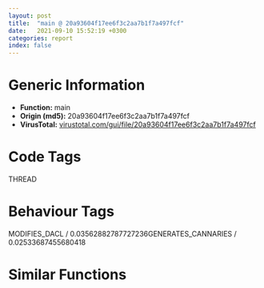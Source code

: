 ```yaml
---
layout: post
title:  "main @ 20a93604f17ee6f3c2aa7b1f7a497fcf"
date:   2021-09-10 15:52:19 +0300
categories: report
index: false
---
```


# Generic Information
- **Function:** main
- **Origin (md5):** 20a93604f17ee6f3c2aa7b1f7a497fcf
- **VirusTotal:** [virustotal.com/gui/file/20a93604f17ee6f3c2aa7b1f7a497fcf][virustotal_ref]

# Code Tags
<span class="tag" id="THREAD">THREAD</span>


# Behaviour Tags
<span class="bhv-tag" id="MODIFIES_DACL">MODIFIES_DACL / 0.03562882787727236</span><span class="bhv-tag" id="GENERATES_CANNARIES">GENERATES_CANNARIES / 0.02533687455680418</span>

# Similar Functions
<script type="text/javascript" src="https://www.gstatic.com/charts/loader.js"></script>
<script type="text/javascript">

    google.charts.load('current', {'packages':['corechart']});
    google.charts.setOnLoadCallback(drawChart);

    function drawChart() {
    var data = new google.visualization.DataTable();
        data.addColumn('number', 'X');
        data.addColumn('number', 'Y');
        data.addColumn({type: 'string', role: 'tooltip', 'p': {'html': true}});
        data.addColumn({'type': 'string', 'role': 'style'});
        
        data.addRows([
    [-92.5508041381836, 5.878223896026611, '<b><a href="/report/main@20a93604f17ee6f3c2aa7b1f7a497fcf">main</a><br>@20a93604f17ee6f3c2aa7b1f7a497fcf</b><br>', 'point { fill-color: #e0440e; }'],
[-32.353885650634766, 40.029029846191406, '<b><a href="/report/main@e16f74a2849182d98050864255e902f8">main</a><br>@e16f74a2849182d98050864255e902f8</b><br>', 'null'],
[-64.51864624023438, -65.92986297607422, '<b><a href="/report/fcn.00442172@3d7f25d788af3e7f7707a736ac852465">fcn.00442172</a><br>@3d7f25d788af3e7f7707a736ac852465</b><br>', 'null'],
[-201.5803985595703, -108.84867858886719, '<b><a href="/report/fcn.0042f902@6e426bd8e348fab7a17ba317fb0f2d87">fcn.0042f902</a><br>@6e426bd8e348fab7a17ba317fb0f2d87</b><br>', 'null'],
[97.05599212646484, -5.0479254722595215, '<b><a href="/report/main@a314f14b11fc4f772a3e30c11b5cb1d4">main</a><br>@a314f14b11fc4f772a3e30c11b5cb1d4</b><br>', 'null'],
[-4.633025169372559, -30.370193481445312, '<b><a href="/report/fcn.00442172@6e426bd8e348fab7a17ba317fb0f2d87">fcn.00442172</a><br>@6e426bd8e348fab7a17ba317fb0f2d87</b><br>', 'null'],
[-267.552490234375, -91.45175170898438, '<b><a href="/report/fcn.0042f902@3aa98225e51cbcae2d334c8b6b4ed9fd">fcn.0042f902</a><br>@3aa98225e51cbcae2d334c8b6b4ed9fd</b><br>', 'null'],
[40.18480682373047, -80.9470443725586, '<b><a href="/report/fcn.00442172@a314f14b11fc4f772a3e30c11b5cb1d4">fcn.00442172</a><br>@a314f14b11fc4f772a3e30c11b5cb1d4</b><br>', 'null'],
[60.54125213623047, 52.992122650146484, '<b><a href="/report/main@7307643b343733b7fbd7b4b4fb482515">main</a><br>@7307643b343733b7fbd7b4b4fb482515</b><br>', 'null'],
[-221.5315704345703, -40.86860275268555, '<b><a href="/report/fcn.0042f902@146b14fc12cf789043a79d4f548a23bf">fcn.0042f902</a><br>@146b14fc12cf789043a79d4f548a23bf</b><br>', 'null'],
[-20.106081008911133, -116.66403198242188, '<b><a href="/report/fcn.00442172@b8b9cf6862b0d68d10750002e5baaf97">fcn.00442172</a><br>@b8b9cf6862b0d68d10750002e5baaf97</b><br>', 'null'],

        ]);

    var options = {
        title: 'Similarity Plot',
        legend: 'none',
        colors: ['#dedbd9', '#e6693e', '#ec8f6e', '#f3b49f', '#f6c7b6'],
        tooltip: {isHtml: true, trigger: 'both'},
        explorer: {
        actions: ["dragToZoom", "rightClickToReset"],
        },
        chartArea: {
        width: '80%',
        height: '80%'
        },
        width: '100%',
        height: '100%'
    };

    var chart = new google.visualization.ScatterChart(document.getElementById('chart_div'));

    chart.draw(data, options);
    }
    
</script>


<div id="chart_div" style="width: 100%px; height: 100%;"></div>

# Disassembled Code
{% highlight nasm %}

push 0x11c
mov eax, 0x45ea01
call fcn.00458b40
xor edi, edi
push edi
call fcn.00413de1
pop ecx
mov esi, eax
mov dword[ebp-0xe0], edx
call fcn.004446f3
add eax, esi
push eax
call fcn.00413dae
pop ecx
call fcn.00442fc2
mov dword[ebp-0xac], 0x2b
mov dword[ebp-0x98], 0x11
mov dword[ebp-0xa0], 0x12
mov dword[ebp-0xbc], 0x49
mov eax, dword[ebp-0xa0]
mov ecx, dword[ebp-0x98]
imul eax, ecx
mov ecx, dword[ebp-0x98]
imul ecx, ecx, 0x1e
sub eax, ecx
mov ecx, dword[ebp-0xa0]
sub eax, ecx
mov dword[ebp-0xac], eax
mov eax, dword[ebp-0xbc]
mov ecx, dword[ebp-0xa0]
imul eax, ecx
mov dword[ebp-0xac], eax
mov eax, dword[ebp-0xac]
imul eax, eax, 0x13
push 0xffffffffffffffa0
pop ecx
sub ecx, eax
add ecx, dword[ebp-0xa0]
push 0xfffffffffffffff6
add ecx, dword[ebp-0x98]
add ecx, dword[ebp-0x98]
mov dword[ebp-0x98], ecx
mov eax, dword[ebp-0xa0]
mov ecx, dword[ebp-0xac]
imul eax, ecx
imul eax, eax, 0x41
mov dword[ebp-0x98], eax
mov eax, dword[ebp-0xa0]
mov ecx, dword[ebp-0xa0]
imul eax, ecx
pop ecx
sub ecx, eax
add ecx, dword[ebp-0xa0]
add ecx, dword[ebp-0xa0]
add ecx, dword[ebp-0xa0]
mov dword[ebp-0x98], ecx
mov eax, dword[ebp-0x98]
mov ecx, dword[ebp-0x98]
sub eax, ecx
add eax, dword[ebp-0xa0]
mov dword[ebp-0xa0], eax
mov eax, dword[ebp-0xbc]
mov ecx, dword[ebp-0xa0]
cmp ecx, eax
jg 0x444fea
mov eax, dword[ebp-0x98]
mov eax, dword[ebp-0xa0]
mov eax, dword[ebp-0xa0]
push 0x1e
cdq
pop ecx
idiv ecx
mov dword[ebp-0xa0], eax
call fcn.00406513
call fcn.004585d0
mov esi, eax
call fcn.004585d0
mov ebx, eax
call fcn.004585d0
mov dword[ebp-0xbc], eax
call fcn.00458634
mov dword[ebp-0xa4], eax
call fcn.00458634
push dword[eax+4]
mov eax, dword[ebp-0xa4]
push dword[eax]
call fcn.00458628
push eax
push dword[esi+0xc]
mov eax, dword[ebp-0xbc]
push dword[ebx+8]
push dword[eax+4]
push 0x462830
push dword[0x4831dc]
push edi
call fcn.00442225
add esp, 0x24
call fcn.00458600
test al, al
je 0x445066
call fcn.00458634
cmp dword[eax], 6
mov byte[ebp-0xc1], 1
jge 0x44506d
mov byte[ebp-0xc1], 0
mov dword[ebp-0xb4], 0x36
mov dword[ebp-0xac], 0xa
mov dword[ebp-0x98], 0x2e
mov dword[ebp-0xa0], 0x28
push 5
pop ebx
mov dword[ebp-0x9c], ebx
mov dword[ebp-0xc8], 0x20
mov eax, dword[ebp-0x98]
mov ecx, dword[ebp-0xac]
imul eax, ecx
mov ecx, dword[ebp-0x98]
sub eax, ecx
mov ecx, dword[ebp-0xa0]
sub eax, ecx
mov ecx, dword[ebp-0xa0]
sub eax, ecx
mov ecx, dword[ebp-0xc8]
sub eax, ecx
mov ecx, dword[ebp-0x9c]
lea eax, [eax+ecx-0x55]
add eax, dword[ebp-0xa0]
push 0x64
add eax, dword[ebp-0x98]
pop esi
add eax, dword[ebp-0xb4]
add eax, dword[ebp-0xb4]
mov dword[ebp-0xc8], eax
mov ecx, dword[ebp-0xa0]
mov eax, dword[ebp-0xac]
imul ecx, eax
mov eax, dword[ebp-0xac]
imul ecx, eax
imul ecx, ecx, 0x12
add ecx, dword[ebp-0x98]
mov eax, dword[ebp-0xac]
cdq
imul ecx, ecx, 5
idiv esi
sub eax, ecx
mov ecx, dword[ebp-0x9c]
mov edx, dword[ebp-0x98]
imul ecx, edx
add eax, ecx
mov ecx, dword[ebp-0x98]
imul ecx, ecx, 0x36
add eax, ecx
mov ecx, dword[ebp-0xa0]
sub eax, ecx
mov ecx, dword[ebp-0x9c]
lea eax, [eax+ecx-0x26]
add eax, dword[ebp-0xac]
mov dword[ebp-0x9c], eax
mov eax, dword[ebp-0x98]
mov ecx, dword[ebp-0x98]
cmp eax, ecx
jle 0x445204
mov eax, dword[ebp-0xa0]
add eax, dword[ebp-0xa0]
mov dword[ebp-0xb4], eax
mov eax, dword[ebp-0xa0]
mov eax, dword[ebp-0xa0]
mov eax, dword[ebp-0x9c]
mov ecx, dword[ebp-0xa0]
sub eax, ecx
mov dword[ebp-0x9c], eax
mov eax, dword[ebp-0xc8]
mov ecx, dword[ebp-0xb4]
imul eax, ecx
mov ecx, dword[ebp-0x9c]
imul eax, eax, 0x38
sub eax, ecx
mov ecx, dword[ebp-0xb4]
sub eax, ecx
add eax, dword[ebp-0x9c]
mov dword[ebp-0xb4], eax
mov eax, dword[ebp-0x98]
mov ecx, dword[ebp-0xac]
cmp ecx, eax
je 0x445204
mov eax, dword[ebp-0x9c]
mov ecx, dword[ebp-0x98]
imul eax, ecx
mov dword[ebp-0xa0], eax
cmp byte[ebp-0xc1], 0
je 0x445d0a
mov dword[ebp-0x124], 0x462b00
mov dword[ebp-0x120], edi
mov dword[ebp-0x11c], edi
mov dword[ebp-0x118], edi
mov dword[ebp-0x114], edi
mov dword[ebp-0x110], edi
mov dword[ebp-0x10c], edi
mov dword[ebp-4], edi
lea eax, [ebp-0x124]
mov dword[ebp-0xdc], eax
mov eax, dword[0x484fa8]
add eax, 0x10
push eax
mov dword[ebp-0xa8], eax
call dword[sym.imp.KERNEL32.dll_EnterCriticalSection]
call dword[sym.imp.KERNEL32.dll_GetCurrentThreadId]
mov esi, dword[0x485010]
mov dword[ebp-0xe0], eax
lea eax, [ebp-0xdc]
push eax
lea eax, [ebp-0xe0]
push eax
call fcn.004064b1
push dword[ebp-0xa8]
call dword[sym.imp.KERNEL32.dll_LeaveCriticalSection]
mov dword[ebp-0xd0], edi
lea eax, [ebp-0xd0]
push eax
mov byte[ebp-4], 1
call fcn.00406030
fld qword[0x47c9b0]
fstp qword[ebp-0xa8]
fld qword[ebp-0xa8]
fsub qword[0x47c9a8]
fstp qword[ebp-0xa8]
fld qword[ebp-0xa8]
fsub qword[0x47c9a0]
fstp qword[ebp-0xa8]
fld qword[ebp-0xa8]
fsub qword[ebp-0xa8]
fld qword[0x47c998]
fadd st(1), st(0)
fld qword[ebp-0xa8]
faddp st(2)
fxch st(1)
fadd qword[0x47c990]
fadd qword[ebp-0xa8]
fsub qword[0x47c988]
fadd qword[ebp-0xa8]
fsub qword[ebp-0xa8]
fld qword[0x47c980]
fsub st(1), st(0)
fld qword[ebp-0xa8]
faddp st(2)
fxch st(1)
fstp qword[ebp-0xa8]
fld qword[ebp-0xa8]
fsub qword[ebp-0xa8]
fld qword[ebp-0xa8]
fmul qword[0x47c978]
faddp st(1)
fsub qword[ebp-0xa8]
fadd qword[ebp-0xa8]
fld qword[ebp-0xa8]
fmul qword[0x47c970]
faddp st(1)
fadd qword[ebp-0xa8]
fadd qword[ebp-0xa8]
fsub qword[0x47c968]
fstp qword[ebp-0xa8]
fld qword[ebp-0xa8]
fmul qword[ebp-0xa8]
fstp qword[ebp-0xa8]
fld qword[ebp-0xa8]
fsub qword[ebp-0xa8]
fstp qword[ebp-0xa8]
fld qword[ebp-0xa8]
fdiv qword[0x47c960]
fsub qword[ebp-0xa8]
fadd qword[0x47c958]
xor eax, eax
xor esi, esi
fsub qword[ebp-0xa8]
fadd qword[ebp-0xa8]
mov dword[ebp-0x40], edi
lea edi, [ebp-0x3c]
stosd dword
fsub qword[0x47c950]
stosd dword
fstp qword[ebp-0xa8]
stosd dword
fld qword[0x47ca58]
fstp qword[ebp-0xa8]
fld qword[ebp-0xa8]
xor eax, eax
fadd qword[ebp-0xa8]
fsub qword[0x47ca50]
fsub qword[ebp-0xa8]
fadd qword[0x47ca48]
fstp qword[ebp-0xa8]
fld qword[ebp-0xa8]
fmul qword[ebp-0xa8]
fadd qword[ebp-0xa8]
faddp st(2)
fld qword[ebp-0xa8]
fmul qword[ebp-0xa8]
faddp st(2)
fld qword[ebp-0xa8]
fsubp st(2)
fld qword[ebp-0xa8]
fld qword[0x47ca40]
fmul st(1), st(0)
fxch st(3)
faddp st(1)
fsubrp st(2)
fld qword[ebp-0xa8]
faddp st(2)
fld qword[ebp-0xa8]
fsubp st(2)
fxch st(1)
fsub qword[0x47ca38]
fadd qword[ebp-0xa8]
fstp qword[ebp-0xa8]
fadd qword[ebp-0xa8]
fstp qword[ebp-0xa8]
fld qword[ebp-0xa8]
fsub qword[0x47ca10]
fstp qword[ebp-0xa8]
fld qword[ebp-0xa8]
fmul qword[ebp-0xa8]
fadd qword[ebp-0xa8]
mov dword[ebp-0x1c], 7
mov dword[ebp-0x20], esi
mov word[ebp-0x30], ax
fstp qword[ebp-0xa8]
mov byte[ebp-4], 2
call fcn.004448e5
mov edi, eax
push 0x7b
push edi
call fcn.00413fd4
push 0x7d
push edi
mov dword[ebp-0xa4], eax
call fcn.00413fd4
add esp, 0x10
mov dword[ebp-0x9c], ebx
push 0x60
pop edi
mov dword[ebp-0x98], edi
mov dword[ebp-0xbc], eax
mov eax, dword[ebp-0x98]
push 0xffffffffffffffa9
pop ecx
sub ecx, eax
add ecx, dword[ebp-0x98]
add ecx, dword[ebp-0x9c]
mov dword[ebp-0x98], ecx
mov eax, dword[ebp-0x98]
sub dword[ebp-0x9c], eax
mov eax, dword[ebp-0x9c]
cdq
push 0x2f
pop ecx
idiv ecx
mov ecx, dword[ebp-0x98]
lea eax, [eax+ecx+0x54]
mov dword[ebp-0x98], eax
mov eax, dword[ebp-0x98]
mov ecx, dword[ebp-0x98]
imul eax, ecx
mov ecx, dword[ebp-0x98]
imul eax, eax, 0x4f
imul ecx, ecx, 0x26
sub eax, ecx
mov ecx, dword[ebp-0x9c]
mov edx, dword[ebp-0x9c]
imul ecx, edx
add eax, ecx
mov dword[ebp-0x9c], eax
mov eax, dword[ebp-0x9c]
imul eax, eax, 0x2d
add eax, dword[ebp-0x98]
mov dword[ebp-0x9c], eax
mov eax, dword[ebp-0xa4]
cmp eax, esi
je 0x44575f
cmp dword[ebp-0xbc], eax
jbe 0x44575f
mov dword[ebp-0xac], 0x36
mov dword[ebp-0xb4], 0xa
mov dword[ebp-0x98], 0x2e
mov dword[ebp-0xa0], 0x28
mov dword[ebp-0x9c], ebx
mov dword[ebp-0xc8], 0x20
mov eax, dword[ebp-0x98]
mov ecx, dword[ebp-0xb4]
imul eax, ecx
mov ecx, dword[ebp-0x98]
sub eax, ecx
mov ecx, dword[ebp-0xa0]
sub eax, ecx
mov ecx, dword[ebp-0xa0]
sub eax, ecx
mov ecx, dword[ebp-0xc8]
sub eax, ecx
mov ecx, dword[ebp-0x9c]
lea eax, [eax+ecx-0x55]
add eax, dword[ebp-0xa0]
push 0x64
add eax, dword[ebp-0x98]
pop esi
add eax, dword[ebp-0xac]
add eax, dword[ebp-0xac]
mov dword[ebp-0xc8], eax
mov ecx, dword[ebp-0xa0]
mov eax, dword[ebp-0xb4]
imul ecx, eax
mov eax, dword[ebp-0xb4]
imul ecx, eax
imul ecx, ecx, 0x12
add ecx, dword[ebp-0x98]
mov eax, dword[ebp-0xb4]
cdq
imul ecx, ecx, 5
idiv esi
sub eax, ecx
mov ecx, dword[ebp-0x9c]
mov edx, dword[ebp-0x98]
imul ecx, edx
add eax, ecx
mov ecx, dword[ebp-0x98]
imul ecx, ecx, 0x36
add eax, ecx
mov ecx, dword[ebp-0xa0]
sub eax, ecx
mov ecx, dword[ebp-0x9c]
lea eax, [eax+ecx-0x26]
add eax, dword[ebp-0xb4]
mov dword[ebp-0x9c], eax
mov eax, dword[ebp-0x98]
mov ecx, dword[ebp-0x98]
cmp eax, ecx
jle 0x445728
mov eax, dword[ebp-0xa0]
add eax, dword[ebp-0xa0]
mov dword[ebp-0xac], eax
mov eax, dword[ebp-0xa0]
mov eax, dword[ebp-0xa0]
mov eax, dword[ebp-0x9c]
mov ecx, dword[ebp-0xa0]
sub eax, ecx
mov dword[ebp-0x9c], eax
mov eax, dword[ebp-0xc8]
mov ecx, dword[ebp-0xac]
imul eax, ecx
mov ecx, dword[ebp-0x9c]
imul eax, eax, 0x38
sub eax, ecx
mov ecx, dword[ebp-0xac]
sub eax, ecx
add eax, dword[ebp-0x9c]
mov dword[ebp-0xac], eax
mov eax, dword[ebp-0x98]
mov ecx, dword[ebp-0xb4]
cmp ecx, eax
je 0x445728
mov eax, dword[ebp-0x9c]
mov ecx, dword[ebp-0x98]
imul eax, ecx
mov dword[ebp-0xa0], eax
mov ecx, dword[ebp-0xa4]
mov eax, dword[ebp-0xbc]
sub eax, ecx
sar eax, 1
inc eax
lea esi, [ebp-0x30]
call fcn.004057c9
cmp dword[ebp-0x1c], 8
mov esi, dword[ebp-0x30]
jae 0x44574d
lea esi, [ebp-0x30]
call fcn.004429a6
lea ecx, [ebp-0x40]
push ecx
push esi
call dword[eax+0x208]
xor esi, esi
mov eax, dword[ebp-0xd0]
mov dword[ebp-0xe8], eax
mov dword[ebp-0xec], 0x462c00
mov dword[ebp-0x9c], ebx
mov dword[ebp-0x98], edi
mov eax, dword[ebp-0x98]
push 0xffffffffffffffa9
pop ecx
sub ecx, eax
add ecx, dword[ebp-0x98]
push 0x2f
add ecx, dword[ebp-0x9c]
mov dword[ebp-0xbc], esi
mov dword[ebp-0x98], ecx
mov eax, dword[ebp-0x98]
sub dword[ebp-0x9c], eax
mov eax, dword[ebp-0x9c]
cdq
pop ecx
idiv ecx
mov ecx, dword[ebp-0x98]
push 0xffffffffffffffa9
lea eax, [eax+ecx+0x54]
mov dword[ebp-0x98], eax
mov eax, dword[ebp-0x98]
mov ecx, dword[ebp-0x98]
imul eax, ecx
mov ecx, dword[ebp-0x98]
imul eax, eax, 0x4f
imul ecx, ecx, 0x26
sub eax, ecx
mov ecx, dword[ebp-0x9c]
mov edx, dword[ebp-0x9c]
imul ecx, edx
add eax, ecx
mov dword[ebp-0x9c], eax
mov eax, dword[ebp-0x9c]
imul eax, eax, 0x2d
add eax, dword[ebp-0x98]
mov dword[ebp-0xd8], esi
mov dword[ebp-0x9c], eax
mov dword[ebp-0x9c], ebx
mov dword[ebp-0x98], edi
mov eax, dword[ebp-0x98]
pop ecx
sub ecx, eax
add ecx, dword[ebp-0x98]
push 0x2f
add ecx, dword[ebp-0x9c]
mov dword[ebp-0x98], ecx
mov eax, dword[ebp-0x98]
sub dword[ebp-0x9c], eax
mov eax, dword[ebp-0x9c]
cdq
pop ecx
idiv ecx
mov ecx, dword[ebp-0x98]
lea eax, [eax+ecx+0x54]
mov dword[ebp-0x98], eax
mov eax, dword[ebp-0x98]
mov ecx, dword[ebp-0x98]
imul eax, ecx
mov ecx, dword[ebp-0x98]
imul eax, eax, 0x4f
imul ecx, ecx, 0x26
sub eax, ecx
mov ecx, dword[ebp-0x9c]
mov edx, dword[ebp-0x9c]
imul ecx, edx
add eax, ecx
mov dword[ebp-0x9c], eax
mov eax, dword[ebp-0x9c]
imul eax, eax, 0x2d
add eax, dword[ebp-0x98]
mov dword[ebp-0x9c], eax
cmp dword[ebp-0x20], esi
je 0x4459c3
call fcn.004429a6
lea ecx, [ebp-0xd8]
push ecx
push esi
push 4
lea ecx, [ebp-0xec]
push ecx
lea ecx, [ebp-0x40]
push ecx
call dword[eax+0x1ec]
mov dword[ebp-0xbc], eax
cmp eax, esi
jge 0x4459c3
fld qword[0x47c9d8]
fstp qword[ebp-0xcc]
fld qword[0x47c9d0]
fstp qword[ebp-0xa8]
fld qword[0x47c9c8]
fstp qword[ebp-0xa8]
fld qword[0x47c9c0]
fstp qword[ebp-0xb0]
fld qword[ebp-0xa8]
fdiv qword[0x47c9b8]
fstp qword[ebp-0xa8]
fld qword[ebp-0xcc]
fadd qword[0x47c9f0]
cmp dword[ebp-0x1c], 8
mov eax, dword[ebp-0x30]
fstp qword[ebp-0xa8]
jae 0x44594c
lea eax, [ebp-0x30]
cmp eax, esi
je 0x445960
cmp dword[ebp-0x1c], 8
jb 0x44595b
mov eax, dword[ebp-0x30]
jmp 0x445965
lea eax, [ebp-0x30]
jmp 0x445965
mov eax, dword[0x4838d8]
push eax
lea eax, [ebp-0x78]
call fcn.00405844
lea eax, [ebp-0x78]
push eax
mov ecx, 0xfde9
lea edx, [ebp-0x94]
mov byte[ebp-4], 3
call fcn.00452a24
pop ecx
mov byte[ebp-4], 4
cmp dword[eax+0x14], 0x10
jb 0x445993
mov eax, dword[eax]
push eax
push dword[ebp-0xbc]
push dword[0x4831e0]
push 1
call fcn.00442225
add esp, 0x10
push 1
xor edi, edi
lea esi, [ebp-0x94]
call fcn.004053d9
push 1
lea esi, [ebp-0x78]
call fcn.0040571d
mov byte[ebp-4], bl
push dword[ebp-0xd0]
lea eax, [ebp-0xd4]
push eax
call fcn.00405d0e
mov byte[ebp-4], 6
mov dword[ebp-0xac], 0x36
mov dword[ebp-0xb4], 0xa
mov dword[ebp-0x98], 0x2e
mov dword[ebp-0xa0], 0x28
mov dword[ebp-0x9c], ebx
mov dword[ebp-0xc8], 0x20
mov eax, dword[ebp-0x98]
mov ecx, dword[ebp-0xb4]
imul eax, ecx
mov ecx, dword[ebp-0x98]
sub eax, ecx
mov ecx, dword[ebp-0xa0]
sub eax, ecx
mov ecx, dword[ebp-0xa0]
sub eax, ecx
mov ecx, dword[ebp-0xc8]
sub eax, ecx
mov ecx, dword[ebp-0x9c]
lea eax, [eax+ecx-0x55]
add eax, dword[ebp-0xa0]
push 0x64
add eax, dword[ebp-0x98]
pop esi
add eax, dword[ebp-0xac]
add eax, dword[ebp-0xac]
mov dword[ebp-0xc8], eax
mov ecx, dword[ebp-0xa0]
mov eax, dword[ebp-0xb4]
imul ecx, eax
mov eax, dword[ebp-0xb4]
imul ecx, eax
imul ecx, ecx, 0x12
add ecx, dword[ebp-0x98]
mov eax, dword[ebp-0xb4]
cdq
imul ecx, ecx, 5
idiv esi
sub eax, ecx
mov ecx, dword[ebp-0x9c]
mov edx, dword[ebp-0x98]
imul ecx, edx
add eax, ecx
mov ecx, dword[ebp-0x98]
imul ecx, ecx, 0x36
add eax, ecx
mov ecx, dword[ebp-0xa0]
sub eax, ecx
mov ecx, dword[ebp-0x9c]
lea eax, [eax+ecx-0x26]
add eax, dword[ebp-0xb4]
mov dword[ebp-0x9c], eax
mov eax, dword[ebp-0x98]
mov ecx, dword[ebp-0x98]
cmp eax, ecx
jle 0x445b70
mov eax, dword[ebp-0xa0]
add eax, dword[ebp-0xa0]
mov dword[ebp-0xac], eax
mov eax, dword[ebp-0xa0]
mov eax, dword[ebp-0xa0]
mov eax, dword[ebp-0x9c]
mov ecx, dword[ebp-0xa0]
sub eax, ecx
mov dword[ebp-0x9c], eax
mov eax, dword[ebp-0xc8]
mov ecx, dword[ebp-0xac]
imul eax, ecx
mov ecx, dword[ebp-0x9c]
imul eax, eax, 0x38
sub eax, ecx
mov ecx, dword[ebp-0xac]
sub eax, ecx
add eax, dword[ebp-0x9c]
mov dword[ebp-0xac], eax
mov eax, dword[ebp-0x98]
mov ecx, dword[ebp-0xb4]
cmp ecx, eax
je 0x445b70
mov eax, dword[ebp-0x9c]
mov ecx, dword[ebp-0x98]
imul eax, ecx
mov dword[ebp-0xa0], eax
lea esi, [ebp-0x124]
call fcn.00406421
mov byte[ebp-4], 7
mov eax, dword[ebp-0xd4]
test eax, eax
je 0x445b8e
lea ebx, [eax-4]
jmp 0x445b90
xor ebx, ebx
call fcn.0044c5d0
mov byte[ebp-4], 5
mov eax, dword[ebp-0xd4]
xor ebx, ebx
cmp eax, ebx
je 0x445bab
mov ecx, dword[eax]
push eax
call dword[ecx+8]
mov dword[ebp-4], 2
jmp 0x445bfa
cmp dword[ebp-0x20], ebx
je 0x445c8f
cmp dword[ebp-0xbc], ebx
jl 0x445c8f
mov dword[ebp-0xa4], 0x28
mov dword[ebp-0xbc], 0x23
mov dword[ebp-0xc8], 0x57
mov dword[ebp-0xa4], 8
mov dword[ebp-0xa4], 0x2a
mov dword[ebp-0xac], 0x16
mov eax, dword[ebp-0xbc]
imul eax, eax, 0x27
mov dword[ebp-0xa4], eax
mov eax, dword[ebp-0xc8]
mov ecx, dword[ebp-0xbc]
cmp ecx, eax
jle 0x445c84
mov eax, dword[ebp-0xbc]
mov ecx, dword[ebp-0xac]
imul eax, eax, 0x44
sub eax, ecx
sub eax, 0x1e
mov dword[ebp-0xa4], eax
push dword[ebp-0xd8]
call fcn.0044303c
call fcn.00406329
push 1
xor edi, edi
lea esi, [ebp-0x30]
call fcn.0040571d
mov byte[ebp-4], bl
mov eax, dword[ebp-0xd0]
cmp eax, ebx
je 0x445cb3
mov ecx, dword[eax]
push eax
call dword[ecx+8]
or dword[ebp-4], 0xffffffff
cmp dword[ebp-0x114], ebx
je 0x445cd1
push dword[ebp-0x114]
call fcn.004139cc
pop ecx
mov dword[ebp-0x114], ebx
mov dword[ebp-0x110], ebx
mov dword[ebp-0x10c], ebx
cmp dword[ebp-0x120], ebx
je 0x445cf7
push dword[ebp-0x120]
call fcn.004139cc
pop ecx
mov dword[ebp-0x120], ebx
push 5
mov dword[ebp-0x11c], ebx
mov dword[ebp-0x118], ebx
pop ebx
xor edi, edi
jmp 0x445d1b
push dword[0x4838c0]
push dword[0x4838bc]
call fcn.00443f95
fld qword[0x47ca30]
fstp qword[ebp-0xcc]
fld qword[0x47ca28]
fstp qword[ebp-0xa8]
fld qword[0x47ca20]
fstp qword[ebp-0xb8]
fld qword[0x47ca18]
fstp qword[ebp-0xc0]
fld qword[0x47c970]
fstp qword[ebp-0xb0]
fld qword[0x47ca10]
fstp qword[ebp-0xb8]
fld qword[ebp-0xa8]
fmul qword[0x47ca08]
fmul qword[ebp-0xc0]
fmul qword[ebp-0xa8]
fmul qword[0x47ca00]
fmul qword[ebp-0xc0]
fadd qword[0x47c9f8]
fsub qword[ebp-0xb8]
fstp qword[ebp-0xb8]
fld qword[ebp-0xb0]
fld qword[ebp-0xa8]
fucompp
fnstsw ax
test ah, 0x44
jp 0x445df6
fld qword[ebp-0xa8]
fmul qword[ebp-0xa8]
fmul qword[0x47c9e8]
fmul qword[ebp-0xa8]
fmul qword[ebp-0xcc]
fsub qword[ebp-0xc0]
fadd qword[0x47c9e0]
fstp qword[ebp-0xcc]
fld qword[ebp-0xb0]
fadd qword[0x47c9f0]
fadd qword[ebp-0xcc]
fstp qword[ebp-0xb8]
push dword[0x4831e8]
push edi
call fcn.00442225
pop ecx
pop ecx
call fcn.004061a4
call fcn.00442f04
mov eax, dword[0x484fcc]
cmp eax, edi
je 0x445e22
mov esi, eax
call fcn.004429a6
push esi
call dword[eax+0x44]
mov dword[ebp-0xac], 0x36
mov dword[ebp-0xb4], 0xa
mov dword[ebp-0x98], 0x2e
mov dword[ebp-0xa0], 0x28
mov dword[ebp-0x9c], ebx
mov dword[ebp-0xbc], 0x20
mov eax, dword[ebp-0x98]
mov ecx, dword[ebp-0xb4]
imul eax, ecx
mov ecx, dword[ebp-0x98]
sub eax, ecx
mov ecx, dword[ebp-0xa0]
sub eax, ecx
mov ecx, dword[ebp-0xa0]
sub eax, ecx
mov ecx, dword[ebp-0xbc]
sub eax, ecx
mov ecx, dword[ebp-0x9c]
lea eax, [eax+ecx-0x55]
add eax, dword[ebp-0xa0]
push 0x64
add eax, dword[ebp-0x98]
pop esi
add eax, dword[ebp-0xac]
add eax, dword[ebp-0xac]
mov dword[ebp-0xbc], eax
mov ecx, dword[ebp-0xa0]
mov eax, dword[ebp-0xb4]
imul ecx, eax
mov eax, dword[ebp-0xb4]
imul ecx, eax
imul ecx, ecx, 0x12
add ecx, dword[ebp-0x98]
mov eax, dword[ebp-0xb4]
cdq
imul ecx, ecx, 5
idiv esi
sub eax, ecx
mov ecx, dword[ebp-0x9c]
mov edx, dword[ebp-0x98]
imul ecx, edx
add eax, ecx
mov ecx, dword[ebp-0x98]
imul ecx, ecx, 0x36
add eax, ecx
mov ecx, dword[ebp-0xa0]
sub eax, ecx
mov ecx, dword[ebp-0x9c]
lea eax, [eax+ecx-0x26]
add eax, dword[ebp-0xb4]
mov dword[ebp-0x9c], eax
mov eax, dword[ebp-0x98]
mov ecx, dword[ebp-0x98]
cmp eax, ecx
jle 0x445fb6
mov eax, dword[ebp-0xa0]
add eax, dword[ebp-0xa0]
mov dword[ebp-0xac], eax
mov eax, dword[ebp-0xa0]
mov eax, dword[ebp-0xa0]
mov eax, dword[ebp-0x9c]
mov ecx, dword[ebp-0xa0]
sub eax, ecx
mov dword[ebp-0x9c], eax
mov eax, dword[ebp-0xbc]
mov ecx, dword[ebp-0xac]
imul eax, ecx
mov ecx, dword[ebp-0x9c]
imul eax, eax, 0x38
sub eax, ecx
mov ecx, dword[ebp-0xac]
sub eax, ecx
add eax, dword[ebp-0x9c]
mov dword[ebp-0xac], eax
mov eax, dword[ebp-0x98]
mov ecx, dword[ebp-0xb4]
cmp ecx, eax
je 0x445fb6
mov eax, dword[ebp-0x9c]
mov ecx, dword[ebp-0x98]
imul eax, ecx
mov dword[ebp-0xa0], eax
mov eax, dword[0x484fd0]
cmp eax, edi
je 0x445fca
mov esi, eax
call fcn.004429a6
push esi
call dword[eax+0x44]
xor eax, eax
call fcn.00458b9c
ret 0x10

{% endhighlight %}

[virustotal_ref]: https://www.virustotal.com/gui/file/20a93604f17ee6f3c2aa7b1f7a497fcf